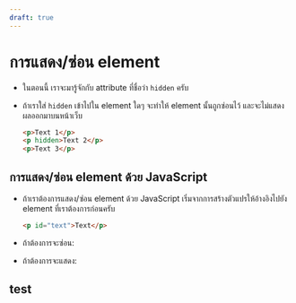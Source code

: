 ```yaml
---
draft: true
---
```


# การแสดง/ซ่อน element

<script setup>
  import { reactive } from 'vue'
  import {HtmlOutput,} from './components/HtmlOutput.vue'
  import JsConsole from './components/JsConsole.vue'
  import BooleanValue from './components/BooleanValue.vue'
  
  const ex1 = `<p>Text 1</p>
<p hidden>Text 2</p>
<p>Text 3</p>`
</script>

- ในตอนนี้ เราจะมารู้จักกับ attribute ที่ชื่อว่า `hidden` ครับ

- ถ้าเราใส่ `hidden` เข้าไปใน element ใดๆ
  จะทำให้ element นั้นถูกซ่อนไว้
  และจะไม่แสดงผลออกมาบนหน้าเว็บ

  <!-- prettier-ignore -->
  ```html
  <p>Text 1</p>
  <p hidden>Text 2</p>
  <p>Text 3</p>
  ```

  <HtmlOutput :html="ex1" height="160" />

## การแสดง/ซ่อน element ด้วย JavaScript

- ถ้าเราต้องการแสดง/ซ่อน element ด้วย JavaScript
  เริ่มจากการสร้างตัวแปรให้อ้างอิงไปยัง element ที่เราต้องการก่อนครับ

  <!-- prettier-ignore -->
  ```html
  <p id="text">Text</p>
  ```

  <JsConsole input="let text = document.getElementById('text')" />

- ถ้าต้องการจะซ่อน:

  <JsConsole input="text.hidden = true" />

- ถ้าต้องการจะแสดง:

  <JsConsole input="text.hidden = false" />

## test
